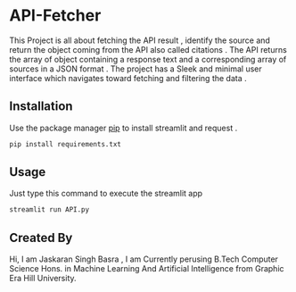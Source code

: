 # API-Fetcher
This Project is all about fetching the API result , identify the source and return the object coming from the API also called citations . The API returns the array of object containing a response text and a corresponding array of sources in a JSON format .
The project has a Sleek and minimal user interface which navigates toward fetching and filtering the data . 

## Installation

Use the package manager [pip](https://pip.pypa.io/en/stable/) to install streamlit and request .

```bash
pip install requirements.txt
```

## Usage

Just type this command to execute the streamlit app 
```bash
streamlit run API.py
```
## Created By 

Hi, I am Jaskaran Singh Basra , I am Currently perusing B.Tech Computer Science Hons. in Machine Learning And Artificial Intelligence from Graphic Era Hill University. 
